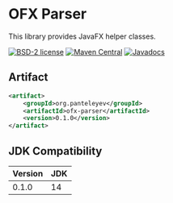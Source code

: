 # OFX Parser

This library provides JavaFX helper classes.

[![BSD-2 license](https://img.shields.io/badge/License-BSD--2-informational.svg)](LICENSE)
[![Maven Central](https://maven-badges.herokuapp.com/maven-central/org.panteleyev/ofx/badge.svg)](https://maven-badges.herokuapp.com/maven-central/org.panteleyev/ofx-parser/)
[![Javadocs](http://www.javadoc.io/badge/org.panteleyev/java-fx-helpers.svg)](http://www.javadoc.io/doc/org.panteleyev/ofx-parser)


## Artifact

```xml
<artifact>
    <groupId>org.panteleyev</groupId>
    <artifactId>ofx-parser</artifactId>
    <version>0.1.0</version>
</artifact>
```

## JDK Compatibility

| Version | JDK |
|---|---|
|0.1.0|14|
